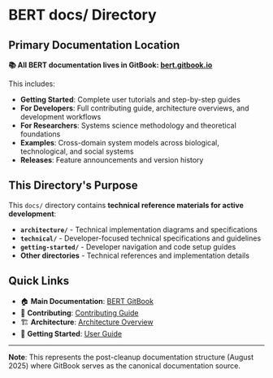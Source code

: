 # BERT docs/ Directory

## Primary Documentation Location

**📚 All BERT documentation lives in GitBook: [bert.gitbook.io](https://bert.gitbook.io/bert-documentation)**

This includes:
- **Getting Started**: Complete user tutorials and step-by-step guides
- **For Developers**: Full contributing guide, architecture overviews, and development workflows  
- **For Researchers**: Systems science methodology and theoretical foundations
- **Examples**: Cross-domain system models across biological, technological, and social systems
- **Releases**: Feature announcements and version history

## This Directory's Purpose

This `docs/` directory contains **technical reference materials for active development**:

- **`architecture/`** - Technical implementation diagrams and specifications
- **`technical/`** - Developer-focused technical specifications and guidelines  
- **`getting-started/`** - Developer navigation and code setup guides
- **Other directories** - Technical references and implementation details

## Quick Links

- 🏠 **Main Documentation**: [BERT GitBook](https://bert.gitbook.io/bert-documentation)
- 🔧 **Contributing**: [Contributing Guide](https://bert.gitbook.io/bert-documentation/for-developers/contributing)  
- 🏗️ **Architecture**: [Architecture Overview](https://bert.gitbook.io/bert-documentation/for-developers/architecture)
- 🚀 **Getting Started**: [User Guide](https://bert.gitbook.io/bert-documentation/getting-started)

---

**Note**: This represents the post-cleanup documentation structure (August 2025) where GitBook serves as the canonical documentation source.